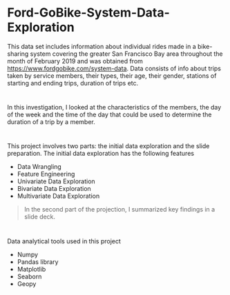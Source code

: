 # Ford-GoBike-System-Data-Exploration
This data set includes information about individual rides made in a bike-sharing system covering the greater San Francisco Bay area throughout the month of February 2019 and was obtained from https://www.fordgobike.com/system-data. Data consists of info about trips taken by service members, their types, their age, their gender, stations of starting and ending trips, duration of trips etc.
#
In this investigation, I looked at the characteristics of the members, the day of the week and the time of the day that could be used to determine the duration of a trip by a member.
 #
 This project involves two parts: the initial data exploration and the slide preparation. The initial data exploration has the following features
 - Data Wrangling
 - Feature Engineering
 - Univariate Data Exploration
 - Bivariate Data Exploration
 - Multivariate Data Exploration
> In the second part of the projection, I summarized key findings in a slide deck.
#
Data analytical tools used in this project
- Numpy
- Pandas library
- Matplotlib
- Seaborn
- Geopy
  
